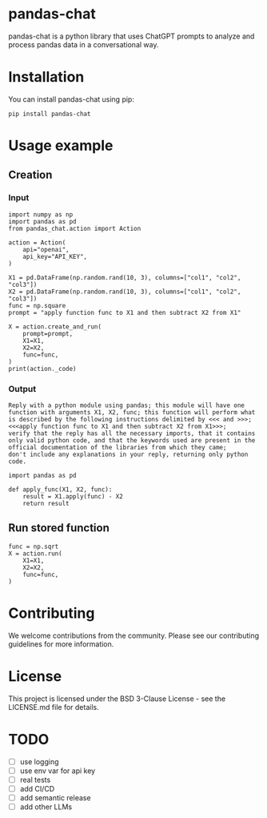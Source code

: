# pandas-chat
pandas-chat is a python library that uses ChatGPT prompts to analyze and process pandas data in a conversational way.

# Installation
You can install pandas-chat using pip:
```
pip install pandas-chat
```
# Usage example
## Creation
### Input
```
import numpy as np
import pandas as pd
from pandas_chat.action import Action

action = Action(
    api="openai",
    api_key="API_KEY",
)

X1 = pd.DataFrame(np.random.rand(10, 3), columns=["col1", "col2", "col3"])
X2 = pd.DataFrame(np.random.rand(10, 3), columns=["col1", "col2", "col3"])
func = np.square
prompt = "apply function func to X1 and then subtract X2 from X1"

X = action.create_and_run(
    prompt=prompt,
    X1=X1,
    X2=X2,
    func=func,
)
print(action._code)
```
### Output
```
Reply with a python module using pandas; this module will have one function with arguments X1, X2, func; this function will perform what is described by the following instructions delimited by <<< and >>>; <<<apply function func to X1 and then subtract X2 from X1>>>;
verify that the reply has all the necessary imports, that it contains only valid python code, and that the keywords used are present in the official documentation of the libraries from which they came;
don't include any explanations in your reply, returning only python code.

import pandas as pd

def apply_func(X1, X2, func):
    result = X1.apply(func) - X2
    return result
```
## Run stored function
```
func = np.sqrt
X = action.run(
    X1=X1,
    X2=X2,
    func=func,
)
```
# Contributing
We welcome contributions from the community. Please see our contributing guidelines for more information.

# License
This project is licensed under the BSD 3-Clause License - see the LICENSE.md file for details.

# TODO
- [ ] use logging
- [ ] use env var for api key
- [ ] real tests
- [ ] add CI/CD
- [ ] add semantic release
- [ ] add other LLMs
